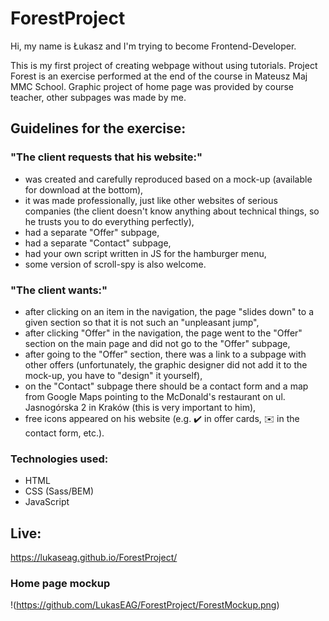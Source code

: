 # ForestProject

Hi, my name is Łukasz and I'm trying to become Frontend-Developer.

This is my first project of creating webpage without using tutorials. Project Forest is an exercise performed at the end of the course in Mateusz Maj MMC School. Graphic project of home page was provided by course teacher, other subpages was made by me.

## Guidelines for the exercise:

### "The client requests that his website:"

- was created and carefully reproduced based on a mock-up (available for download at the bottom),
- it was made professionally, just like other websites of serious companies (the client doesn't know anything about technical things, so he trusts you to do everything perfectly),
- had a separate "Offer" subpage,
- had a separate "Contact" subpage,
- had your own script written in JS for the hamburger menu,
- some version of scroll-spy is also welcome.

### "The client wants:"

- after clicking on an item in the navigation, the page "slides down" to a given section so that it is not such an "unpleasant jump",
- after clicking "Offer" in the navigation, the page went to the "Offer" section on the main page and did not go to the "Offer" subpage,
- after going to the "Offer" section, there was a link to a subpage with other offers (unfortunately, the graphic designer did not add it to the mock-up, you have to "design" it yourself),
- on the "Contact" subpage there should be a contact form and a map from Google Maps pointing to the McDonald's restaurant on ul. Jasnogórska 2 in Kraków (this is very important to him),
- free icons appeared on his website (e.g. ✔️ in offer cards, ✉️ in the contact form, etc.).

### Technologies used:

- HTML
- CSS (Sass/BEM)
- JavaScript


## Live: 
https://lukaseag.github.io/ForestProject/

###  Home page mockup
!(https://github.com/LukasEAG/ForestProject/ForestMockup.png)

